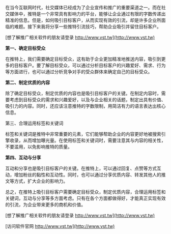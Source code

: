 在当今互联网时代，社交媒体已经成为了企业宣传和推广的重要渠道之一。而在社交媒体中，推特是一个非常具有影响力的平台，能够让企业通过有限的字数传递出精准的信息。但是，如何吸引目标客户，从而实现有效的引流，却是许多企业所面临的难题。接下来我将分享一些推特引流技巧，帮助企业吸引并留住目标客户。

[想了解推广相关软件的朋友请登录 http://www.vst.tw](http://www.vst.tw)

**第一、确定目标受众**

在推特上，我们需要确定目标受众，这有助于企业更加精准地推送内容，吸引到更多的目标客户。要了解目标受众，可以通过分析目标客户的兴趣爱好、需求、行为等方面进行，也可以通过分析竞争对手的受众群体来确定自己的目标受众。

**第二、制定优质的内容**

除了确定目标受众，制定优质的内容也是吸引目标客户的关键。在制定内容时，需要考虑到目标受众的需求和兴趣爱好，以及与企业相关的话题，制定出具有价值、吸引力的内容。同时，还应该注意推特的字数限制，用简洁有力的语言表达出核心信息。

第三、合理运用标签和关键词

标签和关键词是推特中非常重要的元素，它们能够帮助企业的内容更好地被搜索引擎收录，从而增加曝光量。在使用标签和关键词时，需要注意其与内容的相关性，不要滥用，以免影响推特的质量。

**第四、互动与分享**

互动和分享也是吸引目标客户的关键。在推特上，可以通过回复、点赞等方式互动，增加粉丝的黏性和互动性。同时，也可以通过分享优质内容、转发其他人的推文等方式，扩大企业的影响力。

总之，在推特上吸引目标客户需要确定目标受众，制定优质内容，合理运用标签和关键词，互动与分享等多方面考虑。只有在各个方面都做得好，才能真正实现有效的引流，为企业带来更多的商机和价值。

[想了解推广相关软件的朋友请登录 http://www.vst.tw](http://www.vst.tw)


[访问软件官网 http://www.vst.tw](http://www.vst.tw)
